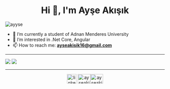 <h1 align="center">Hi 👋, I'm Ayşe Akışık</h1>

<p align="left"><img src="https://komarev.com/ghpvc/?username=ayyse" alt="ayyse" /> </p>

- 🔭 I’m currently a student of Adnan Menderes University
- 👀 I’m interested in .Net Core, Angular
- 📫 How to reach me: **ayseakisik16@gmail.com**

----

![](https://github-readme-stats.vercel.app/api?include_all_commits=true&hide_title=true&username=ayyse&count_private=true&show_icons=true&theme=graywhite) 
![](https://github-readme-stats.vercel.app/api/top-langs/?username=ayyse&hide=css,scss,less,ruby,powershell,c,html&layout=compact)

----
<p align="center">
<a href="https://www.linkedin.com/in/ay%C5%9Fe-ak%C4%B1%C5%9F%C4%B1k-3a4151199/" target="blank"><img align="center" src="https://cdn.jsdelivr.net/npm/simple-icons@3.0.1/icons/linkedin.svg" alt="linkedin-profile" height="30" width="30" /></a> <a href="https://www.hackerrank.com/ayseakisik16" target="blank"><img align="center" src="https://cdn.jsdelivr.net/npm/simple-icons@3.0.1/icons/hackerrank.svg" alt="ayseakisik16" height="30" width="40" /></a><a href="https://stackoverflow.com/users/14502774/ay%c5%9fe-ak%c4%b1%c5%9f%c4%b1k" target="blank"><img align="center" src="https://cdn.jsdelivr.net/npm/simple-icons@3.0.1/icons/stackoverflow.svg" alt="ayseakisik16" height="30" width="40" /></a>
</p>


<!--
**ayyse/ayyse** is a ✨ _special_ ✨ repository because its `README.md` (this file) appears on your GitHub profile.

Here are some ideas to get you started:

- 🔭 I’m currently working on ...
- 🌱 I’m currently learning ...
- 👯 I’m looking to collaborate on ...
- 🤔 I’m looking for help with ...
- 💬 Ask me about ...
- 📫 How to reach me: ...
- 😄 Pronouns: ...
- ⚡ Fun fact: ...
-->
